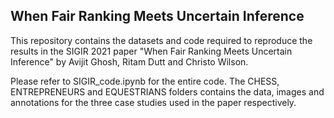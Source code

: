 ## When Fair Ranking Meets Uncertain Inference

This repository contains the datasets and code required to reproduce the results in the SIGIR 2021 paper "When Fair Ranking Meets Uncertain Inference" by Avijit Ghosh, Ritam Dutt and Christo Wilson.

Please refer to SIGIR_code.ipynb for the entire code. The CHESS, ENTREPRENEURS and EQUESTRIANS folders contains the data, images and annotations for the three case studies used in the paper respectively.
